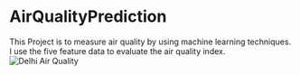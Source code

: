 # AirQualityPrediction
This Project is to measure air quality by using machine learning techniques. I use the five feature data to evaluate the air quality index.
![Delhi Air Quality](https://images.livemint.com/rf/Image-621x414/LiveMint/Period2/2018/11/01/Photos/Processed/Delhismog-kZYF--621x414@LiveMint.JPG)
